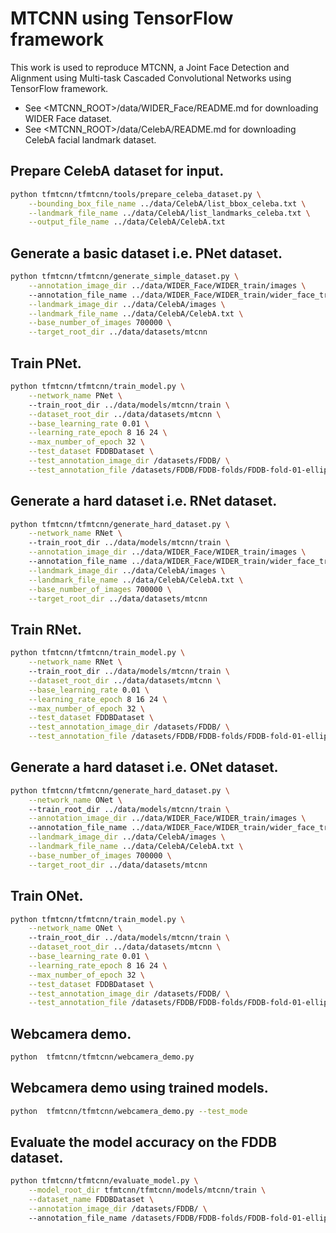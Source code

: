 # MTCNN using TensorFlow framework
This work is used to reproduce MTCNN, a Joint Face Detection and Alignment using Multi-task Cascaded Convolutional Networks using TensorFlow framework.
  - See <MTCNN_ROOT>/data/WIDER_Face/README.md for downloading WIDER Face dataset.
  - See <MTCNN_ROOT>/data/CelebA/README.md for downloading CelebA facial landmark dataset.

## Prepare CelebA dataset for input.

```sh
python tfmtcnn/tfmtcnn/tools/prepare_celeba_dataset.py \
    --bounding_box_file_name ../data/CelebA/list_bbox_celeba.txt \
    --landmark_file_name ../data/CelebA/list_landmarks_celeba.txt \
    --output_file_name ../data/CelebA/CelebA.txt 
```
## Generate a basic dataset i.e. PNet dataset.

```sh
python tfmtcnn/tfmtcnn/generate_simple_dataset.py \
	--annotation_image_dir ../data/WIDER_Face/WIDER_train/images \ 
	--annotation_file_name ../data/WIDER_Face/WIDER_train/wider_face_train_bbx_gt.txt \
	--landmark_image_dir ../data/CelebA/images \
	--landmark_file_name ../data/CelebA/CelebA.txt \
	--base_number_of_images 700000 \
	--target_root_dir ../data/datasets/mtcnn 
```	

## Train PNet.

```sh
python tfmtcnn/tfmtcnn/train_model.py \
	--network_name PNet \ 
	--train_root_dir ../data/models/mtcnn/train \
	--dataset_root_dir ../data/datasets/mtcnn \
	--base_learning_rate 0.01 \
	--learning_rate_epoch 8 16 24 \
	--max_number_of_epoch 32 \
	--test_dataset FDDBDataset \
	--test_annotation_image_dir /datasets/FDDB/ \
	--test_annotation_file /datasets/FDDB/FDDB-folds/FDDB-fold-01-ellipseList.txt
```

## Generate a hard dataset i.e. RNet dataset.

```sh
python tfmtcnn/tfmtcnn/generate_hard_dataset.py \
	--network_name RNet \ 
	--train_root_dir ../data/models/mtcnn/train \
	--annotation_image_dir ../data/WIDER_Face/WIDER_train/images \ 
	--annotation_file_name ../data/WIDER_Face/WIDER_train/wider_face_train_bbx_gt.txt \
	--landmark_image_dir ../data/CelebA/images \
	--landmark_file_name ../data/CelebA/CelebA.txt \
	--base_number_of_images 700000 \
	--target_root_dir ../data/datasets/mtcnn 
```	

## Train RNet.

```sh
python tfmtcnn/tfmtcnn/train_model.py \
	--network_name RNet \ 
	--train_root_dir ../data/models/mtcnn/train \
	--dataset_root_dir ../data/datasets/mtcnn \
	--base_learning_rate 0.01 \
	--learning_rate_epoch 8 16 24 \
	--max_number_of_epoch 32 \
	--test_dataset FDDBDataset \
	--test_annotation_image_dir /datasets/FDDB/ \
	--test_annotation_file /datasets/FDDB/FDDB-folds/FDDB-fold-01-ellipseList.txt
```

## Generate a hard dataset i.e. ONet dataset.

```sh
python tfmtcnn/tfmtcnn/generate_hard_dataset.py \
	--network_name ONet \ 
	--train_root_dir ../data/models/mtcnn/train \
	--annotation_image_dir ../data/WIDER_Face/WIDER_train/images \ 
	--annotation_file_name ../data/WIDER_Face/WIDER_train/wider_face_train_bbx_gt.txt \
	--landmark_image_dir ../data/CelebA/images \
	--landmark_file_name ../data/CelebA/CelebA.txt \
	--base_number_of_images 700000 \
	--target_root_dir ../data/datasets/mtcnn 
```	

## Train ONet.

```sh
python tfmtcnn/tfmtcnn/train_model.py \
	--network_name ONet \ 
	--train_root_dir ../data/models/mtcnn/train \
	--dataset_root_dir ../data/datasets/mtcnn \
	--base_learning_rate 0.01 \
	--learning_rate_epoch 8 16 24 \
	--max_number_of_epoch 32 \
	--test_dataset FDDBDataset \
	--test_annotation_image_dir /datasets/FDDB/ \
	--test_annotation_file /datasets/FDDB/FDDB-folds/FDDB-fold-01-ellipseList.txt
```

## Webcamera demo.
```sh
python  tfmtcnn/tfmtcnn/webcamera_demo.py
```

## Webcamera demo using trained models.
```sh
python  tfmtcnn/tfmtcnn/webcamera_demo.py --test_mode
```

## Evaluate the model accuracy on the FDDB dataset.
```sh
python tfmtcnn/tfmtcnn/evaluate_model.py \
	--model_root_dir tfmtcnn/tfmtcnn/models/mtcnn/train \
	--dataset_name FDDBDataset \
	--annotation_image_dir /datasets/FDDB/ \ 
	--annotation_file_name /datasets/FDDB/FDDB-folds/FDDB-fold-01-ellipseList.txt
```

